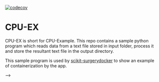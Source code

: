 [![codecov](https://codecov.io/gh/UCL/cpu-ex/branch/main/graph/badge.svg?token=KPBVLWRJ3O)](https://codecov.io/gh/UCL/cpu-ex)
# CPU-EX
CPU-EX is short for CPU-Example. This repo contains a sample python program which reads data from a text file stored in input folder, process it and store the resultant text file in the output directory. 

This sample program is used by [scikit-surgerydocker](https://github.com/UCL/scikit-surgerydocker) to show an example of containerization by the app.


<!-- ## Documentation
The documentation of the sample program can be found on [readthedocs](https://scikit-surgerydocker.readthedocs.io/en/latest/). --> -->
